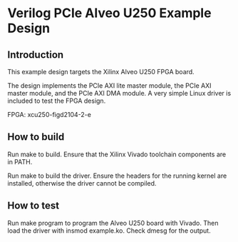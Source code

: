 # Verilog PCIe Alveo U250 Example Design

## Introduction

This example design targets the Xilinx Alveo U250 FPGA board.

The design implements the PCIe AXI lite master module, the PCIe AXI master
module, and the PCIe AXI DMA module.  A very simple Linux driver is included
to test the FPGA design.

FPGA: xcu250-figd2104-2-e

## How to build

Run make to build.  Ensure that the Xilinx Vivado toolchain components are
in PATH.

Run make to build the driver.  Ensure the headers for the running kernel are
installed, otherwise the driver cannot be compiled.

## How to test

Run make program to program the Alveo U250 board with Vivado.  Then load the
driver with insmod example.ko.  Check dmesg for the output.


